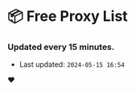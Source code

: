 # :package: Free Proxy List
### Updated every 15 minutes.

- Last updated: `2024-05-15 16:54`

:heart:
